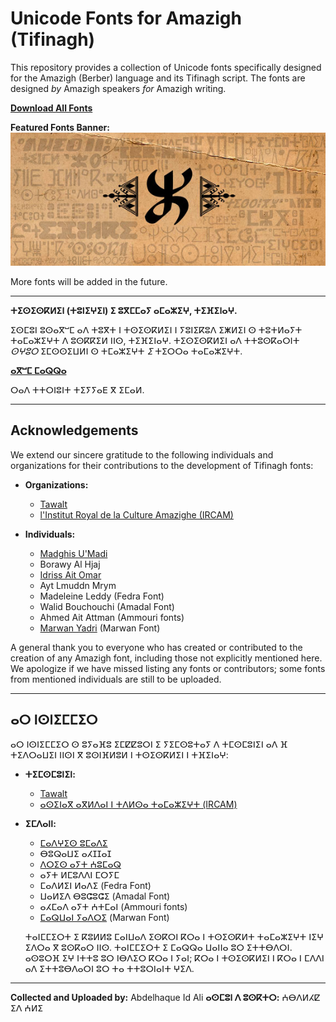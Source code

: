 # Unicode Fonts for Amazigh (Tifinagh)

This repository provides a collection of Unicode fonts specifically designed for the Amazigh (Berber) language and its Tifinagh script. The fonts are designed *by* Amazigh speakers *for* Amazigh writing.

**[Download All Fonts](https://github.com/abdelhaqueidali/Unicode-Fonts-For-Amazigh-Tifinagh/archive/refs/heads/main.zip)**

**Featured Fonts Banner:**
![Borawy fonts](Tawalt/tira_banner.jpg)

More fonts will be added in the future.

---

**ⵜⵉⵙⵉⵙⴽⵍⵉⵏ (ⵜⵓⵏⵉⵖⵉⵏ) ⵉ ⵓⴳⵎⵎⴰⵢ ⴰⵎⴰⵣⵉⵖ, ⵜⵉⴼⵉⵏⴰⵖ.**

ⵉⵙⵎⵓⵏ ⵓⵙⴰⴳⵯⵎ ⴰⴷ ⵜⵓⴳⵜ ⵏ ⵜⵙⵉⵙⴽⵍⵉⵏ ⵏ ⵢⵓⵏⵉⴽⵓⴷ ⵉⵥⵍⵉⵏ ⵙ ⵜⵓⵜⵍⴰⵢⵜ ⵜⴰⵎⴰⵣⵉⵖⵜ ⴷ ⵓⵙⴽⴽⵉⵍ ⵏⵏⵙ, ⵜⵉⴼⵉⵏⴰⵖ. ⵜⵉⵙⵉⵙⴽⵍⵉⵏ ⴰⴷ ⵜⵜⵓⵙⴽⴰⵔⵏⵜ *ⵙⵖⵓⵔ* ⵉⵎⵙⵙⵉⵡⵍⵏ ⵙ ⵜⵎⴰⵣⵉⵖⵜ *ⵉ* ⵜⵉⵔⵔⴰ ⵜⴰⵎⴰⵣⵉⵖⵜ.

**[ⴰⴳⵯⵎ ⵎⴰⵕⵕⴰ](https://github.com/abdelhaqueidali/Unicode-Fonts-For-Amazigh-Tifinagh/archive/refs/heads/main.zip)**

ⵔⴰⴷ ⵜⵜⵔⵏⵓⵏⵜ ⵜⵉⵢⵢⴰⴹ ⴳ ⵉⵎⴰⵍ.

---

## Acknowledgements

We extend our sincere gratitude to the following individuals and organizations for their contributions to the development of Tifinagh fonts:

*   **Organizations:**
    *   [Tawalt](https://tawalt.tinussan.com)
    *   [l'Institut Royal de la Culture Amazighe (IRCAM)](https://www.ircam.ma)

*   **Individuals:**
    *   [Madghis U'Madi](https://www.facebook.com/madimadghis)
    *   Borawy Al Hjaj
    *   [Idriss Ait Omar](https://www.facebook.com/profile.php?id=100089678837305)
    *   Ayt Lmuddn Mrym
    *   Madeleine Leddy (Fedra Font)
    *   Walid Bouchouchi (Amadal Font)
    *   Ahmed Ait Attman (Ammouri fonts)
    *   [Marwan Yadri](https://www.facebook.com/marwanyadri8) (Marwan Font)

A general thank you to everyone who has created or contributed to the creation of any Amazigh font, including those not explicitly mentioned here. We apologize if we have missed listing any fonts or contributors; some fonts from mentioned individuals are still to be uploaded.

---

## ⴰⵔ ⵏⵙⵏⵉⵎⵎⵉⵔ

ⴰⵔ ⵏⵙⵏⵉⵎⵎⵉⵔ ⵙ ⵓⵢⴰⴼⵓ ⵉⵎⵇⵇⵓⵔⵏ ⵉ ⵢⵉⵎⵙⵓⵜⴰⵢ ⴷ ⵜⵎⵙⵎⵓⵏⵉⵏ ⴰⴷ ⴼ ⵜⵉⴷⵔⴰⵡⵉⵏ ⵏⵏⵙⵏ ⴳ ⵓⵙⵏⴼⵍⵓⵍ ⵏ ⵜⵙⵉⵙⴽⵍⵉⵏ ⵏ ⵜⴼⵉⵏⴰⵖ:

*   **ⵜⵉⵎⵙⵎⵓⵏⵉⵏ:**
    *   [Tawalt](https://tawalt.tinussan.com)
    *   [ⴰⵙⵉⵏⴰⴳ ⴰⴳⵍⴷⴰⵏ ⵏ ⵜⴷⵍⵙⴰ ⵜⴰⵎⴰⵣⵉⵖⵜ (IRCAM)](https://www.ircam.ma)

*   **ⵉⵎⴷⴰⵏⵏ:**
    *   [ⵎⴰⴷⵖⵉⵙ ⵓⵎⴰⴷⵉ](https://www.facebook.com/madimadghis)
    *   ⴱⵓⵕⴰⵡⵉ ⴰⵃⵊⵊⴰⵊ
    *   [ⴷⵔⵉⵙ ⴰⵢⵜ ⵄⵓⵎⴰⵕ](https://www.facebook.com/profile.php?id=100089678837305)
    *   ⴰⵢⵜ ⵍⵎⵓⴷⴷⵏ ⵎⵔⵢⵎ
    *   ⵎⴰⴷⵍⵉⵏ ⵍⴰⴷⵉ (Fedra Font)
    *   ⵡⴰⵍⵉⴷ ⴱⵓⵛⵓⵛⵉ (Amadal Font)
    *   ⴰⵃⵎⴰⴷ ⴰⵢⵜ ⵄⵜⵎⴰⵏ (Ammouri fonts)
    *   [ⵎⴰⵕⵡⴰⵏ ⵢⴰⴷⵔⵉ](https://www.facebook.com/marwanyadri8) (Marwan Font)
    
    ⵜⴰⵏⵎⵎⵉⵔⵜ ⵉ ⴽⵓⵍⵍⵓ ⵎⴰⵏⵡⴰⴷ ⵉⵙⴽⵔⵏ ⴽⵔⴰ ⵏ ⵜⵙⵉⵙⴽⵍⵜ ⵜⴰⵎⴰⵣⵉⵖⵜ ⵏⵉⵖ ⵉⴷⵔⴰ ⴳ ⵓⵙⴽⴰⵔ ⵏⵏⵙ. ⵜⴰⵏⵎⵎⵉⵔⵜ ⵉ ⵎⴰⵕⵕⴰ ⵡⴰⵏⵏⴰ ⵓⵔ ⵉⵜⵜⴱⴷⵔⵏ. ⴰⵙⵓⵔⴼ ⵉⵖ ⵏⵜⵜⵓ ⵓⵔ ⵏⴱⴷⵉⵔ ⴽⵔⴰ ⵏ ⵢⴰⵏ; ⴽⵔⴰ ⵏ ⵜⵙⵉⵙⴽⵍⵉⵏ ⵏ ⴽⵔⴰ ⵏ ⵎⴷⴷⵏ ⴰⴷ ⵉⵜⵜⵓⴱⴷⴰⵔⵏ ⵓⵔ ⵜⴰ ⵜⵜⵓⵔⵏⴰⵏⵜ ⵖⵉⴷ.
---

**Collected and Uploaded by:** Abdelhaque Id Ali
**ⴰⵙⵎⵓⵏ ⴷ ⵓⵙⴽⵜⵔ:** ⵄⴱⴷⵍⵃⵇ ⵉⴷ ⵄⵍⵉ

